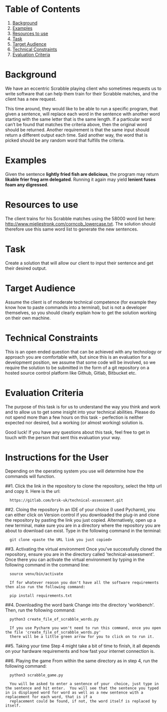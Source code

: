
# Table of Contents

1.  [Background](#org6d88e6c)
2.  [Examples](#org4d032c7)
3.  [Resources to use](#orgf76edbb)
4.  [Task](#org6109c0f)
5.  [Target Audience](#orgb6b8b35)
6.  [Technical Constraints](#orgc9f4e0a)
7.  [Evaluation Criteria](#org90e0ed1)



<a id="org6d88e6c"></a>

# Background

We have an eccentric Scrabble playing client who sometimes requests us to write software that can help them train for their Scrabble matches, and the client has a new request.

This time around, they would like to be able to run a specific program, that given a sentence, will replace each word in the sentence with another word starting with the same letter that is the same length. If a particular word can&rsquo;t be found that matches the criteria above, then the original word should be returned. Another requirement is that the same input should return a different output each time. Said another way, the word that is picked should be any random word that fulfills the criteria.


<a id="org4d032c7"></a>

# Examples

Given the sentence **lightly fried fish are delicious**, the program may return **likable frier frog arm delegated**. Running it again may yield **lenient fuses foam any digressed**.


<a id="orgf76edbb"></a>

# Resources to use

The client trains for his Scrabble matches using the 58000 word list here: <http://www.mieliestronk.com/corncob_lowercase.txt>. The solution should therefore use this same word list to generate the new sentences.


<a id="org6109c0f"></a>

# Task

Create a solution that will allow our client to input their sentence and get their desired output.


<a id="orgb6b8b35"></a>

# Target Audience

Assume the client is of moderate technical competence (for example they know how to paste commands into a terminal), but is not a developer themselves, so you should clearly explain how to get the solution working on their own machine.


<a id="orgc9f4e0a"></a>

# Technical Constraints

This is an open ended question that can be achieved with any technology or approach you are comfortable with, but since this is an evaluation for a development position, we assume that some code will be involved, so we require the solution to be submitted in the form of a git repository on a hosted source control platform like Github, Gitlab, Bitbucket etc.


<a id="org90e0ed1"></a>

# Evaluation Criteria

The purpose of this task is for us to understand the way you think and work and to allow us to get some insight into your technical abilities. Please do not spend more than a few hours on this task - perfection is neither expected nor desired, but a working (or almost working) solution is.

Good luck! If you have any questions about this task, feel free to get in touch with the person that sent this evaluation your way.

# Instructions for the User

Depending on the operating system you use will determine how the commands will
function.
   
   ##1. Click the link in the repository to clone the repository, select the http url and copy it.  Here is the url:

      https://gitlab.com/brsk-uk/technical-assessment.git
      
      
   ##2. Cloing the repository 
      In an IDE of your choice (I used Pycharm), you can either click on Version control if you downloaded the plug-in and clone the repository by pasting
      the link you just copied.  Alternatively, open up a new terminal, make sure you are in a directory where the repository you are about to download can
      exist.  Type in the following command in the terminal:
      
      git clone <paste the URL link you just copied>
      
      
   ##3. Activating the virtual environment 
      Once you've successfully cloned the repository, ensure you are in the directory called 'technical-assessment'.  Once there you can activate
      the virtual environment by typing in the following command in the command line:  
      
      source venv/bin/activate
      
      If for whatever reason you don't have all the software requirements then also run the following command:
      
      pip install requirements.txt
      
   ##4. Downloading the word bank 
      Change into the directory 'workbench'.  Then, run the following command:
      
      python3 create_file_of_scrabble_words.py  

      If you use Pycharm you won't need to run this command, once you open the file 'create_file_of_scrabble_words.py'
      there will be a little green arrow for you to click on to run it.
      
   ##5. Taking your time 
      Step 4 might take a bit of time to finish, it all depends on your hardware requirements and how fast your internet connection is.
      
   ##6. Playing the game 
      From within the same directory as in step 4, run the following command:
      
      python3 scrabble_game.py

      You will be asked to enter a sentence of your  choice, just type in the sentence and hit enter.  You will see that the sentence you typed in is displayed word for word as well as a new sentence with a replacement for each word, that is if a 
      replacement could be found, if not, the word itself is replaced by itself.

